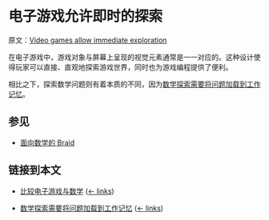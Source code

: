 # 电子游戏允许即时的探索

原文：[Video games allow immediate exploration](https://wiki.issarice.com/wiki/Video_games_allow_immediate_exploration)

在电子游戏中，游戏对象与屏幕上呈现的视觉元素通常是一一对应的。这种设计使得玩家可以直接、直观地探索游戏世界，同时也为游戏编程提供了便利。

相比之下，探索数学问题则有着本质的不同，因为[数学探索需要将问题加载到工作记忆](https://wiki.issarice.com/wiki/Tinkering_in_math_requires_loading_the_situation_into_working_memory)。

## 参见

* [面向数学的 Braid](https://wiki.issarice.com/wiki/Braid_for_math)

## 链接到本文

* [比较电子游戏与数学](https://wiki.issarice.com/wiki/Video_games_comparison_to_math) ‎ ([← links](https://wiki.issarice.com/index.php?title=Special:WhatLinksHere&target=Video+games+comparison+to+math))

* [数学探索需要将问题加载到工作记忆](https://wiki.issarice.com/wiki/Tinkering_in_math_requires_loading_the_situation_into_working_memory) ‎ ([← links](https://wiki.issarice.com/index.php?title=Special:WhatLinksHere&target=Tinkering+in+math+requires+loading+the+situation+into+working+memory))